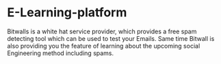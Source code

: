 # E-Learning-platform
Bitwalls is a white hat service provider, which provides a free spam detecting tool which can be used to test your Emails. Same time Bitwall is also providing you the feature of learning about the upcoming social Engineering method including spams.
